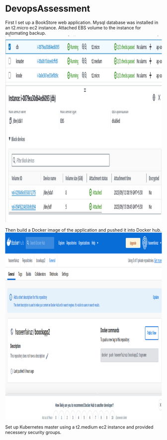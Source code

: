 # DevopsAssessment
First I set up a BookStore web application. 
Mysql database was installed in an t2.micro ec2 instance.
Attached EBS volume to the instance for automating backup.
<img src="https://github.com/Haseen-Fairuz/DevopsAssessment/blob/main/Screenshots/Screenshot%20from%202023-09-13%2018-49-55.png" width="800" height="600">

Then build a Docker image of the application and pushed it into Docker hub.
<img src="https://github.com/Haseen-Fairuz/DevopsAssessment/blob/main/Screenshots/Screenshot%20from%202023-09-13%2019-18-30.png" width="800" height="600">

Set up Kubernetes master using a t2.medium ec2 instance and provided necessery security groups.
